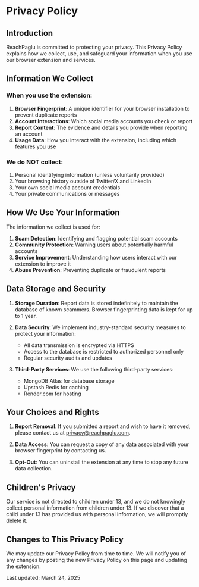 # Privacy Policy

## Introduction

ReachPaglu is committed to protecting your privacy. This Privacy Policy explains how we collect, use, and safeguard your information when you use our browser extension and services.

## Information We Collect

### When you use the extension:

1. **Browser Fingerprint**: A unique identifier for your browser installation to prevent duplicate reports
2. **Account Interactions**: Which social media accounts you check or report
3. **Report Content**: The evidence and details you provide when reporting an account
4. **Usage Data**: How you interact with the extension, including which features you use

### We do NOT collect:

1. Personal identifying information (unless voluntarily provided)
2. Your browsing history outside of Twitter/X and LinkedIn
3. Your own social media account credentials
4. Your private communications or messages

## How We Use Your Information

The information we collect is used for:

1. **Scam Detection**: Identifying and flagging potential scam accounts
2. **Community Protection**: Warning users about potentially harmful accounts
3. **Service Improvement**: Understanding how users interact with our extension to improve it
4. **Abuse Prevention**: Preventing duplicate or fraudulent reports

## Data Storage and Security

1. **Storage Duration**: Report data is stored indefinitely to maintain the database of known scammers. Browser fingerprinting data is kept for up to 1 year.

2. **Data Security**: We implement industry-standard security measures to protect your information:
   - All data transmission is encrypted via HTTPS
   - Access to the database is restricted to authorized personnel only
   - Regular security audits and updates

3. **Third-Party Services**: We use the following third-party services:
   - MongoDB Atlas for database storage
   - Upstash Redis for caching
   - Render.com for hosting

## Your Choices and Rights

1. **Report Removal**: If you submitted a report and wish to have it removed, please contact us at privacy@reachpaglu.com.

2. **Data Access**: You can request a copy of any data associated with your browser fingerprint by contacting us.

3. **Opt-Out**: You can uninstall the extension at any time to stop any future data collection.

## Children's Privacy

Our service is not directed to children under 13, and we do not knowingly collect personal information from children under 13. If we discover that a child under 13 has provided us with personal information, we will promptly delete it.

## Changes to This Privacy Policy

We may update our Privacy Policy from time to time. We will notify you of any changes by posting the new Privacy Policy on this page and updating the extension.


Last updated: March 24, 2025
